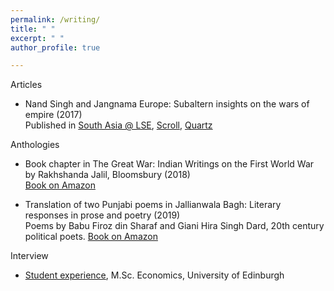 ```yaml
---
permalink: /writing/
title: " "
excerpt: " "
author_profile: true

---
```


Articles
- Nand Singh and Jangnama Europe: Subaltern insights on the wars of empire (2017) <br>
Published in [South Asia @ LSE](https://blogs.lse.ac.uk/southasia/2017/04/05/nand-singh-and-jangnamah-europe-subaltern-insights-on-the-wars-of-empire/),
        [Scroll](https://scroll.in/magazine/834046/death-holds-no-fear-for-us-a-sikh-soldiers-insights-into-the-horrors-of-world-war-i),
        [Quartz](https://qz.com/india/955222/glimpses-of-indias-colonial-wars-through-the-sikh-footsoldiers-poetry/)


Anthologies 
- Book chapter in The Great War: Indian Writings on the First World War by Rakhshanda Jalil, Bloomsbury (2018) <br>
[Book on Amazon](https://www.amazon.co.uk/The-Great-War/dp/9388271262)

- Translation of two Punjabi poems in Jallianwala Bagh: Literary responses in prose and poetry (2019) <br>
Poems by Babu Firoz din Sharaf and Giani Hira Singh Dard, 20th century political poets. [Book on Amazon](https://www.amazon.co.uk/Jallianwala-Bagh-Literary-Responses-Poetry/dp/9386906929)


Interview

- [Student experience](https://www.ed.ac.uk/economics/postgraduate/scottish-graduate-programme-economics/prospective-students/why-study-with-us-msc/meet-our-phd-students/raman-chhina), M.Sc. Economics, University of Edinburgh 
